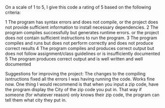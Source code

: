 On a scale of 1 to 5, I give this code a rating of 5 based on the following criteria:

1  The program has syntax errors and does not compile, or the project does not provide sufficient information to install necessary dependencies.
2  The program compiles successfully but generates runtime errors. or the project does not contain sufficient instructions to run the program.
3  The program compiles and runs but does not perform correctly and does not produce correct results
4  The program compiles and produces correct output but does not follow assignment/class guidelines or is insufficiently documented
5  The program produces correct output and is well written and well documented

Suggestions for improving the project:
The changes to the compiling isntructions fixed all the errors I was having running the code. Works fine now. One thing I would recommend is that when you input a zip code, have the program display the City of the zip code you put in. That way if someone (for whatever reason) only knows their zip code, the program can tell them what city they put in.
